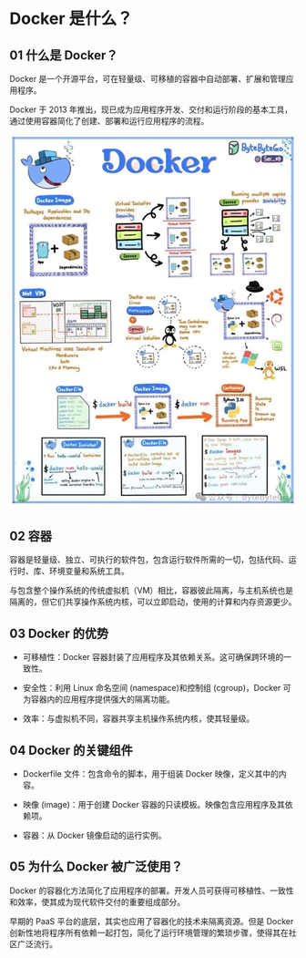

# Docker 是什么？

## 01 什么是 Docker？

Docker 是一个开源平台，可在轻量级、可移植的容器中自动部署、扩展和管理应用程序。

Docker 于 2013 年推出，现已成为应用程序开发、交付和运行阶段的基本工具，通过使用容器简化了创建、部署和运行应用程序的流程。

![图片](assets/1709791151-aaf487c0a5d9a52794ca3944c3ef15fb.jpg)

## 02 容器

容器是轻量级、独立、可执行的软件包，包含运行软件所需的一切，包括代码、运行时、库、环境变量和系统工具。

与包含整个操作系统的传统虚拟机（VM）相比，容器彼此隔离，与主机系统也是隔离的，但它们共享操作系统内核，可以立即启动，使用的计算和内存资源更少。

## 03 Docker 的优势

-   可移植性：Docker 容器封装了应用程序及其依赖关系。这可确保跨环境的一致性。
    
-   安全性：利用 Linux 命名空间 (namespace)和控制组 (cgroup)，Docker 可为容器内的应用程序提供强大的隔离功能。
    
-   效率：与虚拟机不同，容器共享主机操作系统内核，使其轻量级。
    

## 04 Docker 的关键组件

-   Dockerfile 文件：包含命令的脚本，用于组装 Docker 映像，定义其中的内容。
    
-   映像 (image)：用于创建 Docker 容器的只读模板。映像包含应用程序及其依赖项。
    
-   容器：从 Docker 镜像启动的运行实例。
    

## 05 为什么 Docker 被广泛使用？

Docker 的容器化方法简化了应用程序的部署。开发人员可获得可移植性、一致性和效率，使其成为现代软件交付的重要组成部分。

早期的 PaaS 平台的底层，其实也应用了容器化的技术来隔离资源。但是 Docker 创新性地将程序所有依赖一起打包，简化了运行环境管理的繁琐步骤，使得其在社区广泛流行。
